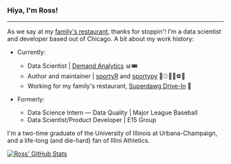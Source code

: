 ### Hiya, I'm Ross!
<hr>

As we say at my [family's restaurant](https://www.superdawg.com), thanks for stoppin'! I'm a data scientist and developer based out of Chicago. A bit about my work history:

- Currently:
  - Data Scientist | [Demand Analytics](https://demandanalytics.io) 📊🎟
  - Author and maintainer | [sportyR](https://www.github.com/sportsdataverse/sportyR) and [sportypy](https://www.github.com/sportsdataverse/sportypy) 🏀⚾️🏈🏒⚽️🎾
  - Working for my family's restaurant, [Superdawg Drive-In](https://www.superdawg.com) 🌭
  
- Formerly:
  - Data Science Intern &mdash; Data Quality | Major League Baseball
  - Data Scientist/Product Developer | E15 Group

I'm a two-time graduate of the University of Illinois at Urbana-Champaign, and a life-long (and die-hard) fan of Illini Athletics.
 
[![Ross' GitHub Stats](https://github-readme-stats.vercel.app/api?username=rossdrucker&show_icons=true)](https://github.com/rossdrucker)



<!--
**rossdrucker/rossdrucker** is a ✨ _special_ ✨ repository because its `README.md` (this file) appears on your GitHub profile.

Here are some ideas to get you started:

- 🔭 I’m currently working on ...
- 🌱 I’m currently learning ...
- 👯 I’m looking to collaborate on ...
- 🤔 I’m looking for help with ...
- 💬 Ask me about ...
- 📫 How to reach me: ...
- 😄 Pronouns: ...
- ⚡ Fun fact: ...
-->
